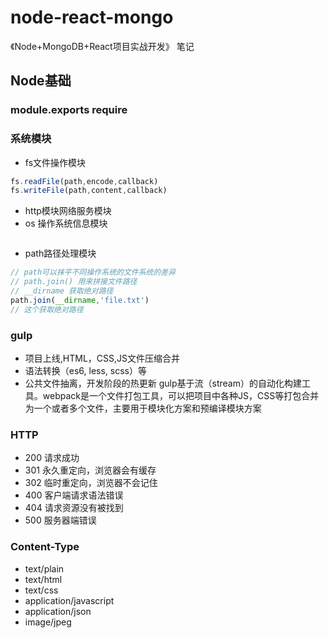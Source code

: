 # node-react-mongo
《Node+MongoDB+React项目实战开发》 笔记

## Node基础
### module.exports require

### 系统模块
- fs文件操作模块
```js
fs.readFile(path,encode,callback)
fs.writeFile(path,content,callback)
```
- http模块网络服务模块
- os 操作系统信息模块
```js
```
- path路径处理模块
```js
// path可以抹平不同操作系统的文件系统的差异
// path.join() 用来拼接文件路径
// __dirname 获取绝对路径
path.join(__dirname,'file.txt') 
// 这个获取绝对路径
```


### gulp
- 项目上线,HTML，CSS,JS文件压缩合并
- 语法转换（es6, less, scss）等
- 公共文件抽离，开发阶段的热更新
gulp基于流（stream）的自动化构建工具。webpack是一个文件打包工具，可以把项目中各种JS，CSS等打包合并为一个或者多个文件，主要用于模块化方案和预编译模块方案



### HTTP
- 200 请求成功
- 301 永久重定向，浏览器会有缓存
- 302 临时重定向，浏览器不会记住
- 400 客户端请求语法错误
- 404 请求资源没有被找到
- 500 服务器端错误

### Content-Type
- text/plain
- text/html
- text/css
- application/javascript
- application/json
- image/jpeg